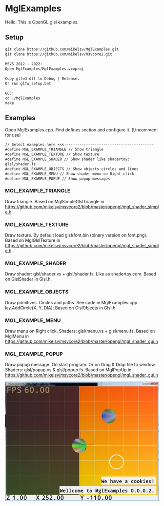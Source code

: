 # MglExamples
Hello. This is OpenGL glsl examples.

## Setup
```
git clone https://github.com/mikelsv/MglExamples.git
git clone https://github.com/mikelsv/msvcore2.git

MSVS 2012 - 2022:
Open MglExamples/MglExamples.vcxproj

Copy glfw3.dll to Debug | Release.
Or run glfw_setup.bat

GCC:
cd ./MglExamples
make
```

## Examples
Open MglExamples.cpp. Find defines section and configure it. (Uncomment for use)
```
// Select examples here <<<-----------------------------------------
#define MGL_EXAMPLE_TRIANGLE // Show triangle
#define MGL_EXAMPLE_TEXTURE // Show texture
#define MGL_EXAMPLE_SHADER // Show shader like shadertoy: glsl/shader.fs
#define MGL_EXAMPLE_OBJECTS // Show objects circles and lines
#define MGL_EXAMPLE_MENU // Show shader menu on Right click
#define MGL_EXAMPLE_POPUP // Show popup messages
```

### MGL_EXAMPLE_TRIANGLE
Draw triangle. Based on MglSimpleGlslTriangle in https://github.com/mikelsv/msvcore2/blob/master/opengl/mgl_shader_simple.h

### MGL_EXAMPLE_TEXTURE
Draw texture. By default load glsl/font.bin (binary version on font.png). Based on MglGlslTexture in https://github.com/mikelsv/msvcore2/blob/master/opengl/mgl_shader_simple.h

### MGL_EXAMPLE_SHADER
Draw shader: glsl/shader.vs + glsl/shader.fs. Like as shadertoy.com. Based on GlslShader in Glsl.h.

### MGL_EXAMPLE_OBJECTS
Draw primitives. Circles and paths. See code in MglExamples.cpp: lay.AddCircle(X, Y, DIA); Based on GlslObjects in Glsl.h.

### MGL_EXAMPLE_MENU
Draw menu on Right click. Shaders: glsl/menu.vs + glsl/menu.fs. Based on MglMenu in https://github.com/mikelsv/msvcore2/blob/master/opengl/mgl_shader_gui.h

### MGL_EXAMPLE_POPUP
Draw popup message. On start program. Or on Drag & Drop file to window. Shaders: glsl/popup.vs & glsl/popup.fs. Based on MglPopUp in https://github.com/mikelsv/msvcore2/blob/master/opengl/mgl_shader_gui.h

![MglExamples](https://github.com/mikelsv/MglExamples/blob/main/screenshot/mgle0.0.0.2.jpg)